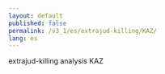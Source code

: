 ```yaml
---
layout: default
published: false
permalink: /v3_1/es/extrajud-killing/KAZ/
lang: es
---
```


extrajud-killing analysis KAZ
